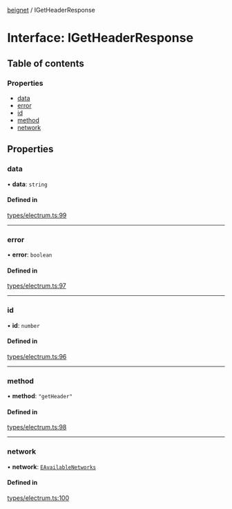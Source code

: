 [beignet](../README.md) / IGetHeaderResponse

# Interface: IGetHeaderResponse

## Table of contents

### Properties

- [data](IGetHeaderResponse.md#data)
- [error](IGetHeaderResponse.md#error)
- [id](IGetHeaderResponse.md#id)
- [method](IGetHeaderResponse.md#method)
- [network](IGetHeaderResponse.md#network)

## Properties

### data

• **data**: `string`

#### Defined in

[types/electrum.ts:99](https://github.com/synonymdev/beignet/blob/05d5011/src/types/electrum.ts#L99)

___

### error

• **error**: `boolean`

#### Defined in

[types/electrum.ts:97](https://github.com/synonymdev/beignet/blob/05d5011/src/types/electrum.ts#L97)

___

### id

• **id**: `number`

#### Defined in

[types/electrum.ts:96](https://github.com/synonymdev/beignet/blob/05d5011/src/types/electrum.ts#L96)

___

### method

• **method**: ``"getHeader"``

#### Defined in

[types/electrum.ts:98](https://github.com/synonymdev/beignet/blob/05d5011/src/types/electrum.ts#L98)

___

### network

• **network**: [`EAvailableNetworks`](../enums/EAvailableNetworks.md)

#### Defined in

[types/electrum.ts:100](https://github.com/synonymdev/beignet/blob/05d5011/src/types/electrum.ts#L100)

